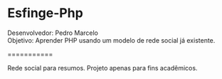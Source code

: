 Esfinge-Php
===========

Desenvolvedor: Pedro Marcelo<br>
Objetivo: Aprender PHP usando um modelo de rede social já existente.

===========


Rede social para resumos. Projeto apenas para fins acadêmicos.
